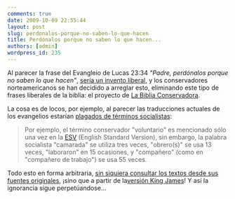 ```yaml
---
comments: true
date: 2009-10-09 22:55:44
layout: post
slug: perdonalos-porque-no-saben-lo-que-hacen
title: Perdónalos porque no saben lo que hacen...
authors: [admin]
wordpress_id: 235
---
```


Al parecer la frase del Evangleio de Lucas 23:34 _"Padre, perdónalos porque no saben lo que hacen"_, [sería un invento liberal](http://conservapedia.com/Conservative_Bible_Project#cite_note-6), y los conservadores norteamericanos se han decidido a arreglar esto, eliminando este tipo de frases liberales de la biblia: el proyecto de [La Biblia Conservadora](http://conservapedia.com/Conservative_Bible_Project).

La cosa es de locos, por ejemplo, al parecer las traducciones actuales de los evangelios estarían [plagados de términos socialistas](http://conservapedia.com/Conservative_Bible_Project#Third_Example_-_Socialism):

> Por ejemplo, el término conservador "voluntario" es mencionado sólo una vez en la [ESV](http://conservapedia.com/ESV) (English Standard Version), sin embargo, la palabra socialista "camarada" se utiliza tres veces, "obrero(s)" se usa 13 veces, "laboraron" en 15 ocasiones, y "compañero" (como en "compañero de trabajo") se usa 55 veces.

Todo esto en forma arbitraria, [sin siquiera consultar los textos desde sus fuentes originales](http://scienceblogs.com/goodmath/2009/10/the_conservative_rewrite_of_th.php), ¡sino que a partir de la[versión King James](http://es.wikipedia.org/wiki/Biblia_del_Rey_Jacobo)! Y así la ignorancia sigue perpetúandose...

  




